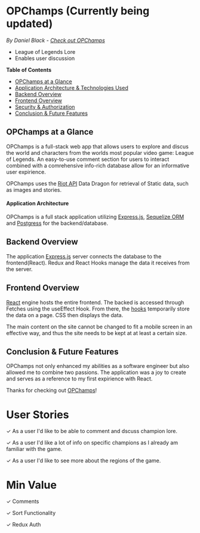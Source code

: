 
# OPChamps (Currently being updated)
*By Daniel Black - [Check out OPChamps](https://opchamps.herokuapp.com/home)*
- League of Legends Lore
- Enables user discussion

**Table of Contents**

* [OPChamps at a Glance](#WhatsInTheSauce-at-a-glance)
* [Application Architecture & Technologies Used](#application-architecture)
* [Backend Overview](#backend-overview)
* [Frontend Overview](#frontend-overview)
* [Security & Authorization](#security-&-authorization)
* [Conclusion & Future Features](#conclusion-&-future-features)

## OPChamps at a Glance
OPChamps is a full-stack web app that allows users to explore and discus the world and characters from the worlds most popular video game: League of Legends. An easy-to-use comment section for users to interact combined with a comrehensive info-rich database allow for an informative user expirience.

OPChamps uses the [Riot API](https://developer.riotgames.com/) Data Dragon for retrieval of Static data, such as images and stories. 

#### Application Architecture
OPChamps is a full stack application utilizing [Express.js](https://expressjs.com/), [Sequelize ORM](https://sequelize.org/) and [Postgress](https://www.postgresql.org/) for the backend/database.

## Backend Overview
The application [Express.js](https://expressjs.com/) server connects the database to the frontend(React). Redux and React Hooks manage the data it receives from the server. 


## Frontend Overview

[React](https://reactjs.org/) engine hosts the entire frontend. The backed is accessed through Fetches using the useEffect Hook.  From there, the
[hooks](https://reactjs.org/docs/hooks-intro.html) temporarily store the data on a page. CSS then displays the data.

The main content on the site cannot be changed to fit a mobile screen in an effective way, and thus the site needs to be kept at at least a certain size.


## Conclusion & Future Features

OPChamps not only enhanced my abilities as a software engineer but also allowed me to combine two passions. The application was a joy to create and serves as a reference to my first expirience with React. 


Thanks for checking out [OPChamps](https://OPChamps.herokuapp.com/home)!

# User Stories

&check; As a user I'd like to be able to comment and dscuss champion lore.

&check; As a user I'd like a lot of info on specific champions as I already am familiar with the game.

&check; As a user I'd like to see more about the regions of the game.

# Min Value 
&check; Comments

&check; Sort Functionality 

&check; Redux Auth
